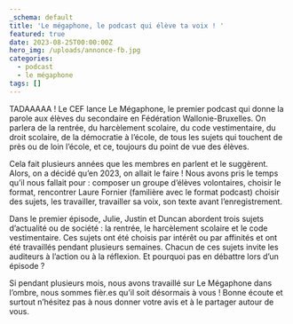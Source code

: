 ```yaml
---
_schema: default
title: 'Le mégaphone, le podcast qui élève ta voix ! '
featured: true
date: 2023-08-25T00:00:00Z
hero_img: /uploads/annonce-fb.jpg
categories:
  - podcast
  - le mégaphone
tags: []
---
```

TADAAAAA ! Le CEF lance Le Mégaphone, le premier podcast qui donne la parole aux élèves du secondaire en Fédération Wallonie-Bruxelles. On parlera de la rentrée, du harcèlement scolaire, du code vestimentaire, du droit scolaire, de la démocratie à l’école, de tous les sujets qui touchent de près ou de loin l’école, et ce, toujours du point de vue des élèves.&nbsp;

Cela fait plusieurs années que les membres en parlent et le suggèrent. Alors, on a décidé qu’en 2023, on allait le faire ! Nous avons pris le temps qu’il nous fallait pour : composer un groupe d’élèves volontaires, choisir le format, rencontrer Laure Fornier (familière avec le format podcast) choisir des sujets, les travailler, travailler sa voix, son texte avant l’enregistrement.&nbsp;

Dans le premier épisode, Julie, Justin et Duncan abordent trois sujets d’actualité ou de société : la rentrée, le harcèlement scolaire et le code vestimentaire. Ces sujets ont été choisis par intérêt ou par affinités et ont été travaillés pendant plusieurs semaines. Chacun de ces sujets invite les auditeurs à l’action ou à la réflexion. Et pourquoi pas en débattre lors d’un épisode ?&nbsp;

Si pendant plusieurs mois, nous avons travaillé sur Le Mégaphone dans l’ombre, nous sommes fièr.es qu’il soit désormais à vous ! Bonne écoute et surtout n’hésitez pas à nous donner votre avis et à le partager autour de vous.&nbsp;
